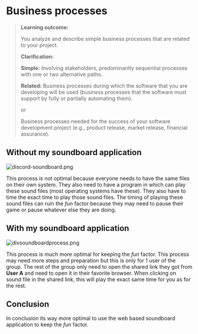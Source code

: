 # Business processes

>**Learning outcome:**
>
>You analyze and describe simple business processes that are related to your project.
>
>**Clarification:**
>
>**Simple:** Involving stakeholders, predominantly sequential processes with one or two alternative paths.
>
>**Related:** Business processes during which the software that you are developing will be used (business processes that the software must support by fully or partially automating them).
>
>or
>
>Business processes needed for the success of your software development project (e.g., product release, market release, financial assurance).


## Without my soundboard application

![discord-soundboard.png](discord-soundboard.png)

This process is not optimal because everyone needs to have the same files on their own system. They also need to have a program in which can play these sound files (most operating systems have these). They also have to time the exact time to play those sound files. The timing of playing these sound files can ruin the _fun_ factor because they may need to pause their game or pause whatever else they are doing.


## With my soundboard application

![divsoundboardprocess.png](divsoundboardprocess.png)

This process is much more optimal for keeping the _fun_ factor. This process may need more steps and preparation but this is only for 1 user of the group. The rest of the group only need to open the shared link they got from **User A** and need to open it in their favorite browser. When clicking on sound file in the shared link, this will play the exact same time for you as for the rest.

## Conclusion

In conclusion its way more optimal to use the web based soundboard application to keep the _fun_ factor.